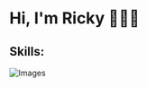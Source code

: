 # Hi, I'm Ricky 👋👨‍💻

## Skills:
![Images](https://upload.wikimedia.org/wikipedia/commons/0/05/Scikit_learn_logo_small.svg)
